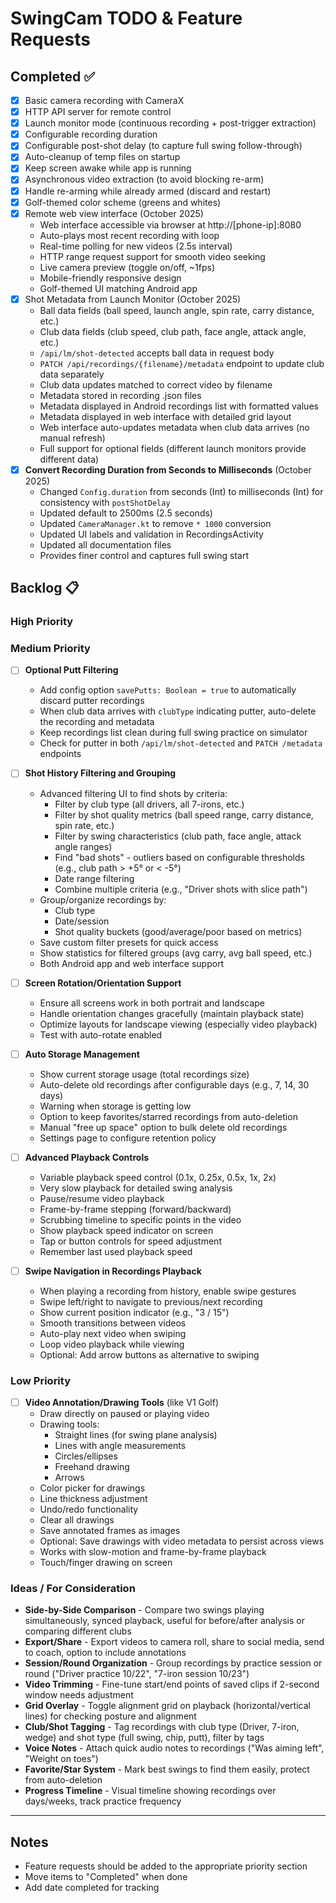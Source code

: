 # SwingCam TODO & Feature Requests

## Completed ✅
- [x] Basic camera recording with CameraX
- [x] HTTP API server for remote control
- [x] Launch monitor mode (continuous recording + post-trigger extraction)
- [x] Configurable recording duration
- [x] Configurable post-shot delay (to capture full swing follow-through)
- [x] Auto-cleanup of temp files on startup
- [x] Keep screen awake while app is running
- [x] Asynchronous video extraction (to avoid blocking re-arm)
- [x] Handle re-arming while already armed (discard and restart)
- [x] Golf-themed color scheme (greens and whites)
- [x] Remote web view interface (October 2025)
  - Web interface accessible via browser at http://[phone-ip]:8080
  - Auto-plays most recent recording with loop
  - Real-time polling for new videos (2.5s interval)
  - HTTP range request support for smooth video seeking
  - Live camera preview (toggle on/off, ~1fps)
  - Mobile-friendly responsive design
  - Golf-themed UI matching Android app
- [x] Shot Metadata from Launch Monitor (October 2025)
  - Ball data fields (ball speed, launch angle, spin rate, carry distance, etc.)
  - Club data fields (club speed, club path, face angle, attack angle, etc.)
  - `/api/lm/shot-detected` accepts ball data in request body
  - `PATCH /api/recordings/{filename}/metadata` endpoint to update club data separately
  - Club data updates matched to correct video by filename
  - Metadata stored in recording .json files
  - Metadata displayed in Android recordings list with formatted values
  - Metadata displayed in web interface with detailed grid layout
  - Web interface auto-updates metadata when club data arrives (no manual refresh)
  - Full support for optional fields (different launch monitors provide different data)
- [x] **Convert Recording Duration from Seconds to Milliseconds** (October 2025)
  - Changed `Config.duration` from seconds (Int) to milliseconds (Int) for consistency with `postShotDelay`
  - Updated default to 2500ms (2.5 seconds)
  - Updated `CameraManager.kt` to remove `* 1000` conversion
  - Updated UI labels and validation in RecordingsActivity
  - Updated all documentation files
  - Provides finer control and captures full swing start

## Backlog 📋

### High Priority

### Medium Priority

- [ ] **Optional Putt Filtering**
  - Add config option `savePutts: Boolean = true` to automatically discard putter recordings
  - When club data arrives with `clubType` indicating putter, auto-delete the recording and metadata
  - Keep recordings list clean during full swing practice on simulator
  - Check for putter in both `/api/lm/shot-detected` and `PATCH /metadata` endpoints

- [ ] **Shot History Filtering and Grouping**
  - Advanced filtering UI to find shots by criteria:
    - Filter by club type (all drivers, all 7-irons, etc.)
    - Filter by shot quality metrics (ball speed range, carry distance, spin rate, etc.)
    - Filter by swing characteristics (club path, face angle, attack angle ranges)
    - Find "bad shots" - outliers based on configurable thresholds (e.g., club path > +5° or < -5°)
    - Date range filtering
    - Combine multiple criteria (e.g., "Driver shots with slice path")
  - Group/organize recordings by:
    - Club type
    - Date/session
    - Shot quality buckets (good/average/poor based on metrics)
  - Save custom filter presets for quick access
  - Show statistics for filtered groups (avg carry, avg ball speed, etc.)
  - Both Android app and web interface support

- [ ] **Screen Rotation/Orientation Support**
  - Ensure all screens work in both portrait and landscape
  - Handle orientation changes gracefully (maintain playback state)
  - Optimize layouts for landscape viewing (especially video playback)
  - Test with auto-rotate enabled

- [ ] **Auto Storage Management**
  - Show current storage usage (total recordings size)
  - Auto-delete old recordings after configurable days (e.g., 7, 14, 30 days)
  - Warning when storage is getting low
  - Option to keep favorites/starred recordings from auto-deletion
  - Manual "free up space" option to bulk delete old recordings
  - Settings page to configure retention policy

- [ ] **Advanced Playback Controls**
  - Variable playback speed control (0.1x, 0.25x, 0.5x, 1x, 2x)
  - Very slow playback for detailed swing analysis
  - Pause/resume video playback
  - Frame-by-frame stepping (forward/backward)
  - Scrubbing timeline to specific points in the video
  - Show playback speed indicator on screen
  - Tap or button controls for speed adjustment
  - Remember last used playback speed

- [ ] **Swipe Navigation in Recordings Playback**
  - When playing a recording from history, enable swipe gestures
  - Swipe left/right to navigate to previous/next recording
  - Show current position indicator (e.g., "3 / 15")
  - Smooth transitions between videos
  - Auto-play next video when swiping
  - Loop video playback while viewing
  - Optional: Add arrow buttons as alternative to swiping

### Low Priority

- [ ] **Video Annotation/Drawing Tools** (like V1 Golf)
  - Draw directly on paused or playing video
  - Drawing tools:
    - Straight lines (for swing plane analysis)
    - Lines with angle measurements
    - Circles/ellipses
    - Freehand drawing
    - Arrows
  - Color picker for drawings
  - Line thickness adjustment
  - Undo/redo functionality
  - Clear all drawings
  - Save annotated frames as images
  - Optional: Save drawings with video metadata to persist across views
  - Works with slow-motion and frame-by-frame playback
  - Touch/finger drawing on screen

### Ideas / For Consideration

- **Side-by-Side Comparison** - Compare two swings playing simultaneously, synced playback, useful for before/after analysis or comparing different clubs
- **Export/Share** - Export videos to camera roll, share to social media, send to coach, option to include annotations
- **Session/Round Organization** - Group recordings by practice session or round ("Driver practice 10/22", "7-iron session 10/23")
- **Video Trimming** - Fine-tune start/end points of saved clips if 2-second window needs adjustment
- **Grid Overlay** - Toggle alignment grid on playback (horizontal/vertical lines) for checking posture and alignment
- **Club/Shot Tagging** - Tag recordings with club type (Driver, 7-iron, wedge) and shot type (full swing, chip, putt), filter by tags
- **Voice Notes** - Attach quick audio notes to recordings ("Was aiming left", "Weight on toes")
- **Favorite/Star System** - Mark best swings to find them easily, protect from auto-deletion
- **Progress Timeline** - Visual timeline showing recordings over days/weeks, track practice frequency

---

## Notes
- Feature requests should be added to the appropriate priority section
- Move items to "Completed" when done
- Add date completed for tracking
